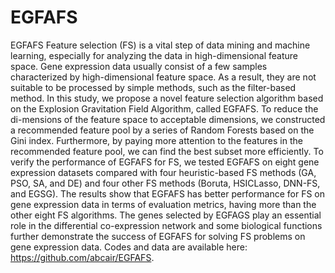 # EGFAFS
EGFAFS
Feature selection (FS) is a vital step of data mining and machine learning, especially for analyzing the data in high-dimensional feature space. Gene expression data usually consist of a few samples characterized by high-dimensional feature space. As a result, they are not suitable to be processed by simple methods, such as the filter-based method. In this study, we propose a novel feature selection algorithm based on the Explosion Gravitation Field Algorithm, called EGFAFS. To reduce the di-mensions of the feature space to acceptable dimensions, we constructed a recommended feature pool by a series of Random Forests based on the Gini index. Furthermore, by paying more attention to the features in the recommended feature pool, we can find the best subset more efficiently. To verify the performance of EGFAFS for FS, we tested EGFAFS on eight gene expression datasets compared with four heuristic-based FS methods (GA, PSO, SA, and DE) and four other FS methods (Boruta, HSICLasso, DNN-FS, and EGSG). The results show that EGFAFS has better performance for FS on gene expression data in terms of evaluation metrics, having more than the other eight FS algorithms. The genes selected by EGFAGS play an essential role in the differential co-expression network and some biological functions further demonstrate the success of EGFAFS for solving FS problems on gene expression data. Codes and data are available here: https://github.com/abcair/EGFAFS. 
